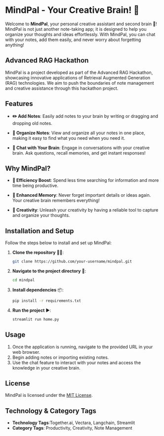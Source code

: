 # MindPal - Your Creative Brain! 📝

Welcome to **MindPal**, your personal creative assistant and second brain 🤖! MindPal is not just another note-taking app; it is designed to help you organize your thoughts and ideas effortlessly. With MindPal, you can chat with your notes, add them easily, and never worry about forgetting anything!

## Advanced RAG Hackathon

MindPal is a project developed as part of the Advanced RAG Hackathon, showcasing innovative applications of Retrieval Augmented Generation (RAG) technologies. We aim to push the boundaries of note management and creative assistance through this hackathon project.

## Features

- **✏️ Add Notes**: Easily add notes to your brain by writing or dragging and dropping old notes.

- **📁 Organize Notes**: View and organize all your notes in one place, making it easy to find what you need when you need it.

- **💬 Chat with Your Brain**: Engage in conversations with your creative brain. Ask questions, recall memories, and get instant responses!

## Why MindPal?

- **🚀 Efficiency Boost**: Spend less time searching for information and more time being productive.

- **🧠 Enhanced Memory**: Never forget important details or ideas again. Your creative brain remembers everything!

- **🎨 Creativity**: Unleash your creativity by having a reliable tool to capture and organize your thoughts.

## Installation and Setup

Follow the steps below to install and set up MindPal:

1. **Clone the repository** 🧑‍💻:
    ```bash
    git clone https://github.com/your-username/mindpal.git
    ```

2. **Navigate to the project directory** 📁:
    ```bash
    cd mindpal
    ```

3. **Install dependencies** 📦:
    ```bash
    pip install -r requirements.txt
    ```

4. **Run the project** ▶️:
    ```bash
    streamlit run home.py
    ```

## Usage

1. Once the application is running, navigate to the provided URL in your web browser.
2. Begin adding notes or importing existing notes.
3. Use the chat feature to interact with your notes and access the knowledge in your creative brain.


## License

MindPal is licensed under the [MIT License](LICENSE).


## Technology & Category Tags

- **Technology Tags**:Together.ai, Vectara, Langchain, Streamlit
- **Category Tags**: Productivity, Creativity, Note Management
